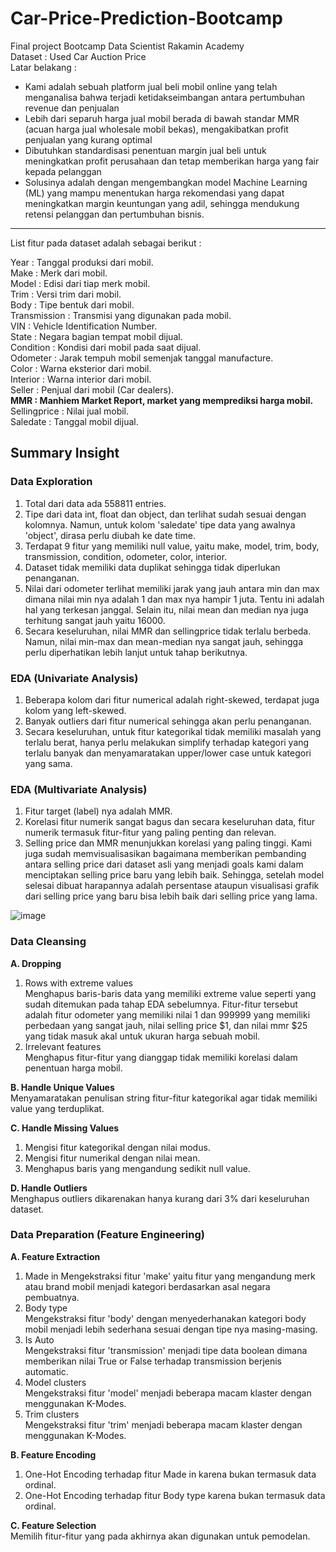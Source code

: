 # Car-Price-Prediction-Bootcamp

Final project Bootcamp Data Scientist Rakamin Academy  
Dataset : Used Car Auction Price  
Latar belakang :  
- Kami adalah sebuah platform jual beli mobil online yang telah menganalisa bahwa terjadi ketidakseimbangan antara pertumbuhan revenue dan penjualan  
- Lebih dari separuh harga jual mobil berada di bawah standar MMR (acuan harga jual wholesale mobil bekas), mengakibatkan profit penjualan yang kurang optimal  
- Dibutuhkan standardisasi penentuan margin jual beli untuk meningkatkan profit perusahaan dan tetap memberikan harga yang fair kepada pelanggan  
- Solusinya adalah dengan mengembangkan model Machine Learning (ML) yang mampu menentukan harga rekomendasi yang dapat meningkatkan margin keuntungan yang adil, sehingga mendukung retensi pelanggan dan pertumbuhan bisnis.

-----
List fitur pada dataset adalah sebagai berikut :

Year : Tanggal produksi dari mobil.  
Make : Merk dari mobil.  
Model : Edisi dari tiap merk mobil.  
Trim : Versi trim dari mobil.  
Body : Tipe bentuk dari mobil.  
Transmission : Transmisi yang digunakan pada mobil.  
VIN : Vehicle Identification Number.  
State : Negara bagian tempat mobil dijual.  
Condition : Kondisi dari mobil pada saat dijual.  
Odometer : Jarak tempuh mobil semenjak tanggal manufacture.  
Color : Warna eksterior dari mobil.  
Interior : Warna interior dari mobil.  
Seller : Penjual dari mobil (Car dealers).   
**MMR : Manhiem Market Report, market yang memprediksi harga mobil.**  
Sellingprice : Nilai jual mobil.  
Saledate : Tanggal mobil dijual.  

## Summary Insight  

### Data Exploration  
1. Total dari data ada 558811 entries.  
2. Tipe dari data int, float dan object, dan terlihat sudah sesuai dengan kolomnya. Namun, untuk kolom 'saledate' tipe data yang awalnya 'object', dirasa perlu diubah ke date time.  
3. Terdapat 9 fitur yang memiliki null value, yaitu make, model, trim, body, transmission, condition, odometer, color, interior. 
4. Dataset tidak memiliki data duplikat sehingga tidak diperlukan penanganan.  
5. Nilai dari odometer terlihat memiliki jarak yang jauh antara min dan max dimana nilai min nya adalah 1 dan max nya hampir 1 juta. Tentu ini adalah hal yang terkesan janggal. Selain itu, nilai mean dan median nya juga terhitung sangat jauh yaitu 16000.  
6. Secara keseluruhan, nilai MMR dan sellingprice tidak terlalu berbeda. Namun, nilai min-max dan mean-median nya sangat jauh, sehingga perlu diperhatikan lebih lanjut untuk tahap berikutnya.


### EDA (Univariate Analysis)  
1. Beberapa kolom dari fitur numerical adalah right-skewed, terdapat juga kolom yang left-skewed.  
2. Banyak outliers dari fitur numerical sehingga akan perlu penanganan.  
3. Secara keseluruhan, untuk fitur kategorikal tidak memiliki masalah yang terlalu berat, hanya perlu melakukan simplify terhadap kategori yang terlalu banyak dan menyamaratakan upper/lower case untuk kategori yang sama.


### EDA (Multivariate Analysis)  
1. Fitur target (label) nya adalah MMR.  
2. Korelasi fitur numerik sangat bagus dan secara keseluruhan data, fitur numerik termasuk fitur-fitur yang paling penting dan relevan.
3. Selling price dan MMR menunjukkan korelasi yang paling tinggi. Kami juga sudah memvisualisasikan bagaimana memberikan pembanding antara selling price dari dataset asli yang menjadi goals kami dalam menciptakan selling price baru yang lebih baik. Sehingga, setelah model selesai dibuat harapannya adalah persentase ataupun visualisasi grafik dari selling price yang baru bisa lebih baik dari selling price yang lama.

![image](https://github.com/yuna1411/Car-Price-Prediction-Bootcamp/assets/89563587/9d3e2dac-5421-4e59-9b2e-935d0e9027d3)


### Data Cleansing  

**A. Dropping**  
1. Rows with extreme values  
          Menghapus baris-baris data yang memiliki extreme value seperti yang sudah ditemukan pada tahap EDA sebelumnya. Fitur-fitur tersebut adalah fitur odometer yang memiliki nilai 1 dan 999999 yang memiliki perbedaan yang sangat jauh, nilai selling price $1, dan nilai mmr $25 yang tidak masuk akal untuk ukuran harga sebuah mobil.
2. Irrelevant features  
          Menghapus fitur-fitur yang dianggap tidak memiliki korelasi dalam penentuan harga mobil.  
          
**B. Handle Unique Values**  
Menyamaratakan penulisan string fitur-fitur kategorikal agar tidak memiliki value yang terduplikat.  
      
**C. Handle Missing Values**  
1. Mengisi fitur kategorikal dengan nilai modus.
2. Mengisi fitur numerikal dengan nilai mean.
3. Menghapus baris yang mengandung sedikit null value.
   
**D. Handle Outliers**  
Menghapus outliers dikarenakan hanya kurang dari 3% dari keseluruhan dataset.  


### Data Preparation (Feature Engineering)  
**A. Feature Extraction**  
1. Made in
   Mengekstraksi fitur 'make' yaitu fitur yang mengandung merk atau brand mobil menjadi kategori berdasarkan asal negara pembuatnya.
2. Body type  
   Mengekstraksi fitur 'body' dengan menyederhanakan kategori body mobil menjadi lebih sederhana sesuai dengan tipe nya masing-masing. 
3. Is Auto  
   Mengekstraksi fitur 'transmission' menjadi tipe data boolean dimana memberikan nilai True or False terhadap transmission berjenis automatic.  
4. Model clusters  
   Mengekstraksi fitur 'model' menjadi beberapa macam klaster dengan menggunakan K-Modes.  
5. Trim clusters  
   Mengekstraksi fitur 'trim' menjadi beberapa macam klaster dengan menggunakan K-Modes.  

**B. Feature Encoding**  
1. One-Hot Encoding terhadap fitur Made in karena bukan termasuk data ordinal.
2. One-Hot Encoding terhadap fitur Body type karena bukan termasuk data ordinal.  

**C. Feature Selection**  
Memilih fitur-fitur yang pada akhirnya akan digunakan untuk pemodelan.

